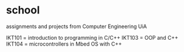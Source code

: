 # school
assignments and projects from Computer Engineering UiA

IKT101 = introduction to programming in C/C++
IKT103 = OOP and C++
IKT104 = microcontrollers in Mbed OS with C++
